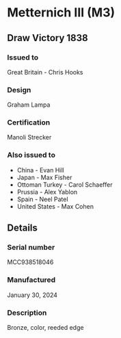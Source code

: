 
# Metternich III (M3)

## Draw Victory 1838

### Issued to

Great Britain - Chris Hooks

### Design

Graham Lampa

### Certification

Manoli Strecker

### Also issued to

* China - Evan Hill
* Japan - Max Fisher
* Ottoman Turkey - Carol Schaeffer
* Prussia - Alex Yablon
* Spain - Neel Patel
* United States - Max Cohen

## Details

### Serial number

MCC938518046

### Manufactured
January 30, 2024

### Description

Bronze, color, reeded edge
